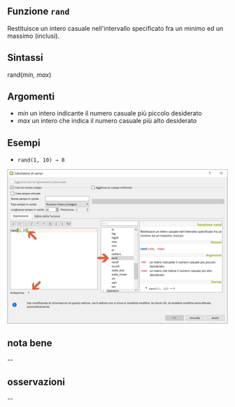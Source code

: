 ## Funzione `rand`

Restituisce un intero casuale nell'intervallo specificato fra un minimo ed un massimo (inclusi).

## Sintassi

rand(_min, max_)

## Argomenti

* _min_ un intero indicante il numero casuale più piccolo desiderato
* _max_ un intero che indica il numero casuale più alto desiderato

## Esempi

* `rand(1, 10) → 8`

<img src="/img/matematica/rand/rand1.png">

## nota bene

--

## osservazioni

--